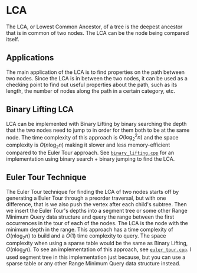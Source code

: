 # LCA

The LCA, or Lowest Common Ancestor, of a tree is the deepest ancestor that is in common of two nodes. The LCA can be the node being compared itself.

## Applications

The main application of the LCA is to find properties on the path between two nodes. Since the LCA is in between the two nodes, it can be used as a checking point to find out useful properties about the path, such as its length, the number of nodes along the path in a certain category, etc.

## Binary Lifting LCA

LCA can be implemented with Binary Lifting by binary searching the depth that the two nodes need to jump to in order for them both to be at the same node. The time complexity of this approach is $O(\log_2^2{n})$ and the space complexity is $O(n\log_2{n})$ making it slower and less memory-efficient compared to the Euler Tour approach. See [`binary_lifting.cpp`](./binary_lifting.cpp) for an implementation using binary search + binary jumping to find the LCA.

## Euler Tour Technique

The Euler Tour technique for finding the LCA of two nodes starts off by generating a Euler Tour through a preorder traversal, but with one difference, that is we also push the vertex after each child's subtree. Then we insert the Euler Tour's depths into a segment tree or some other Range Minimum Query data structure and query the range between the first occurrences in the tour of each of the nodes. The LCA is the node with the minimum depth in the range. This approach has a time complexity of $O(n\log_2{n})$ to build and a $O(1)$ time complexity to query. The space complexity when using a sparse table would be the same as Binary Lifting, $O(n\log_2{n})$. To see an implementation of this approach, see [`euler_tour.cpp`](./euler_tour.cpp). I used segment tree in this implementation just because, but you can use a sparse table or any other Range Minimum Query data structure instead.
